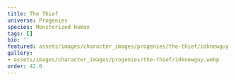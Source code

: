 ```yaml
---
title: The Thief
universe: Progenies
species: Monsterized Human
tags: []
bio: ''
featured: assets/images/character_images/progenies/the-thief/idknewguy.webp
gallery:
- assets/images/character_images/progenies/the-thief/idknewguy.webp
order: 42.0
---
```




